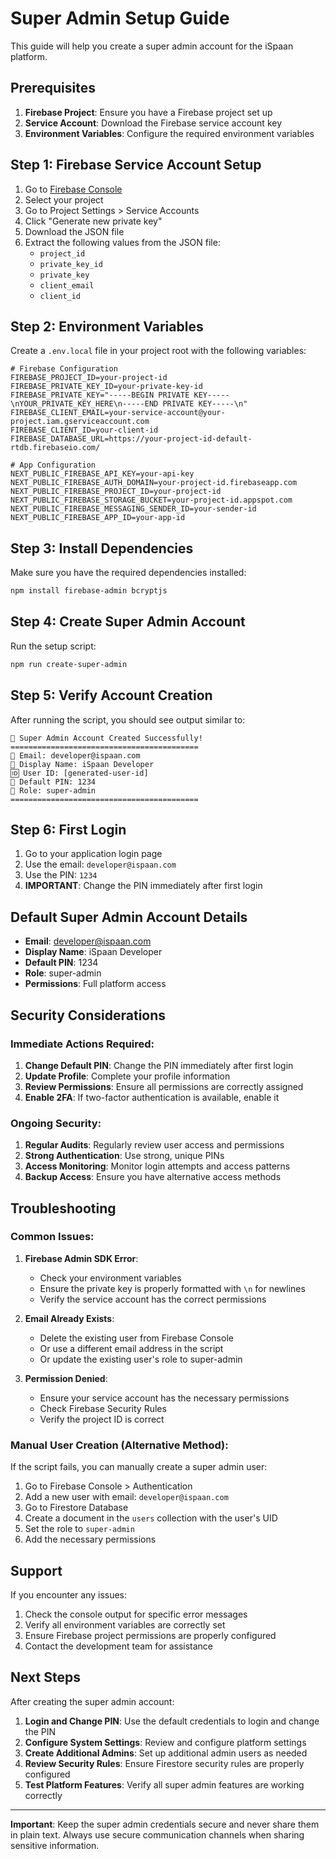 # Super Admin Setup Guide

This guide will help you create a super admin account for the iSpaan platform.

## Prerequisites

1. **Firebase Project**: Ensure you have a Firebase project set up
2. **Service Account**: Download the Firebase service account key
3. **Environment Variables**: Configure the required environment variables

## Step 1: Firebase Service Account Setup

1. Go to [Firebase Console](https://console.firebase.google.com/)
2. Select your project
3. Go to Project Settings > Service Accounts
4. Click "Generate new private key"
5. Download the JSON file
6. Extract the following values from the JSON file:
   - `project_id`
   - `private_key_id`
   - `private_key`
   - `client_email`
   - `client_id`

## Step 2: Environment Variables

Create a `.env.local` file in your project root with the following variables:

```env
# Firebase Configuration
FIREBASE_PROJECT_ID=your-project-id
FIREBASE_PRIVATE_KEY_ID=your-private-key-id
FIREBASE_PRIVATE_KEY="-----BEGIN PRIVATE KEY-----\nYOUR_PRIVATE_KEY_HERE\n-----END PRIVATE KEY-----\n"
FIREBASE_CLIENT_EMAIL=your-service-account@your-project.iam.gserviceaccount.com
FIREBASE_CLIENT_ID=your-client-id
FIREBASE_DATABASE_URL=https://your-project-id-default-rtdb.firebaseio.com/

# App Configuration
NEXT_PUBLIC_FIREBASE_API_KEY=your-api-key
NEXT_PUBLIC_FIREBASE_AUTH_DOMAIN=your-project-id.firebaseapp.com
NEXT_PUBLIC_FIREBASE_PROJECT_ID=your-project-id
NEXT_PUBLIC_FIREBASE_STORAGE_BUCKET=your-project-id.appspot.com
NEXT_PUBLIC_FIREBASE_MESSAGING_SENDER_ID=your-sender-id
NEXT_PUBLIC_FIREBASE_APP_ID=your-app-id
```

## Step 3: Install Dependencies

Make sure you have the required dependencies installed:

```bash
npm install firebase-admin bcryptjs
```

## Step 4: Create Super Admin Account

Run the setup script:

```bash
npm run create-super-admin
```

## Step 5: Verify Account Creation

After running the script, you should see output similar to:

```
🎉 Super Admin Account Created Successfully!
==========================================
📧 Email: developer@ispaan.com
👤 Display Name: iSpaan Developer
🆔 User ID: [generated-user-id]
🔐 Default PIN: 1234
👑 Role: super-admin
==========================================
```

## Step 6: First Login

1. Go to your application login page
2. Use the email: `developer@ispaan.com`
3. Use the PIN: `1234`
4. **IMPORTANT**: Change the PIN immediately after first login

## Default Super Admin Account Details

- **Email**: developer@ispaan.com
- **Display Name**: iSpaan Developer
- **Default PIN**: 1234
- **Role**: super-admin
- **Permissions**: Full platform access

## Security Considerations

### Immediate Actions Required:

1. **Change Default PIN**: Change the PIN immediately after first login
2. **Update Profile**: Complete your profile information
3. **Review Permissions**: Ensure all permissions are correctly assigned
4. **Enable 2FA**: If two-factor authentication is available, enable it

### Ongoing Security:

1. **Regular Audits**: Regularly review user access and permissions
2. **Strong Authentication**: Use strong, unique PINs
3. **Access Monitoring**: Monitor login attempts and access patterns
4. **Backup Access**: Ensure you have alternative access methods

## Troubleshooting

### Common Issues:

1. **Firebase Admin SDK Error**: 
   - Check your environment variables
   - Ensure the private key is properly formatted with `\n` for newlines
   - Verify the service account has the correct permissions

2. **Email Already Exists**:
   - Delete the existing user from Firebase Console
   - Or use a different email address in the script
   - Or update the existing user's role to super-admin

3. **Permission Denied**:
   - Ensure your service account has the necessary permissions
   - Check Firebase Security Rules
   - Verify the project ID is correct

### Manual User Creation (Alternative Method):

If the script fails, you can manually create a super admin user:

1. Go to Firebase Console > Authentication
2. Add a new user with email: `developer@ispaan.com`
3. Go to Firestore Database
4. Create a document in the `users` collection with the user's UID
5. Set the role to `super-admin`
6. Add the necessary permissions

## Support

If you encounter any issues:

1. Check the console output for specific error messages
2. Verify all environment variables are correctly set
3. Ensure Firebase project permissions are properly configured
4. Contact the development team for assistance

## Next Steps

After creating the super admin account:

1. **Login and Change PIN**: Use the default credentials to login and change the PIN
2. **Configure System Settings**: Review and configure platform settings
3. **Create Additional Admins**: Set up additional admin users as needed
4. **Review Security Rules**: Ensure Firestore security rules are properly configured
5. **Test Platform Features**: Verify all super admin features are working correctly

---

**Important**: Keep the super admin credentials secure and never share them in plain text. Always use secure communication channels when sharing sensitive information.























